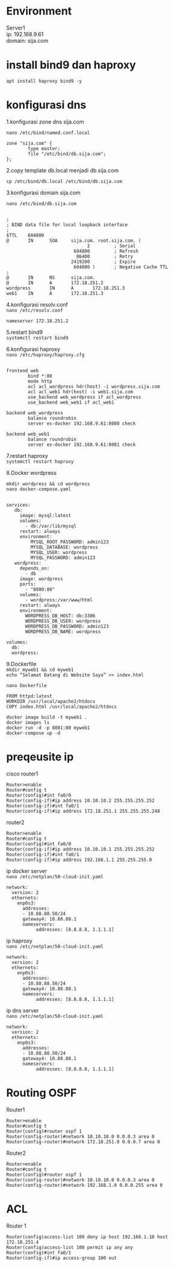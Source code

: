 # Environment
Server1  <br>
ip: 192.168.9.61 <br>
domain: sija.com

# install bind9 dan haproxy
```apt install haproxy bind9 -y```

# konfigurasi dns
1.konfigurasi zone dns sija.com

```nano /etc/bind/named.conf.local```
```
zone "sija.com" {
        type master;
        file "/etc/bind/db.sija.com";
};
```
2.copy template db.local menjadi db.sija.com <br>

```cp /etc/bind/db.local /etc/bind/db.sija.com```

3.konfigurasi domain sija.com <br>

```nano /etc/bind/db.sija.com```

```

;
; BIND data file for local loopback interface
;
$TTL    604800
@       IN      SOA     sija.com. root.sija.com. (
                              2         ; Serial
                         604800         ; Refresh
                          86400         ; Retry
                        2419200         ; Expire
                         604800 )       ; Negative Cache TTL
;
@       IN      NS      sija.com.
@       IN      A       172.18.251.2
wordpress       IN      A       172.18.251.3
web1    IN      A       172.18.251.3

```
4.konfigurasi resolv.conf <br>
```nano /etc/resolv.conf```
```
nameserver 172.18.251.2
```
5.restart bind9 <br>
```systemctl restart bind9```

6.konfigurasi haproxy <br>
```nano /etc/haproxy/haproxy.cfg```
```

frontend web
        bind *:80
        mode http
        acl acl_wordpress hdr(host) -i wordpress.sija.com
        acl acl_web1 hdr(host) -i web1.sija.com
        use_backend web_wordpress if acl_wordpress
        use_backend web_web1 if acl_web1

backend web_wordpress
        balance roundrobin
        server es-docker 192.168.9.61:8080 check

backend web_web1
        balance roundrobin
        server es-docker 192.168.9.61:8081 check
```

7.restart haproxy <br>
```systemctl restart haproxy```

8.Docker wordpress

```mkdir wordpress && cd wordpress``` <br>
```nano docker-compose.yaml```

```

services:
   db:
     image: mysql:latest
     volumes:
       - db:/var/lib/mysql
     restart: always
     environment:
         MYSQL_ROOT_PASSWORD: admin123
         MYSQL_DATABASE: wordpress
         MYSQL_USER: wordpress
         MYSQL_PASSWORD: admin123
   wordpress:
     depends_on:
       - db
     image: wordpress
     ports:
       - "8080:80"
     volumes:
       - wordpress:/var/www/html
     restart: always
     environment:
       WORDPRESS_DB_HOST: db:3306
       WORDPRESS_DB_USER: wordpress
       WORDPRESS_DB_PASSWORD: admin123
       WORDPRESS_DB_NAME: wordpress

volumes:
  db:
  wordpress:

```
9.Dockerfile<br>
```mkdir myweb1 && cd myweb1``` <br>
```echo “Selamat Datang di Website Saya” >> index.html``` <br>

```nano Dockerfile``` <br>
```
FROM httpd:latest
WORKDIR /usr/local/apache2/htdocs
COPY index.html /usr/local/apache2/htdocs
```
```docker image build -t myweb1 .``` <br>
```docker images ls``` <br>
```docker run -d -p 8081:80 myweb1``` <br>
```docker-compose up -d``` <br>

# preqeusite ip
cisco
router1
```
Router>enable
Router#config t
Router(config)#int fa0/0
Router(config-if)#ip address 10.10.10.2 255.255.255.252
Router(config-if)#int fa0/1
Router(config-if)#ip address 172.18.251.1 255.255.255.248
```
router2
```
Router>enable
Router#config t
Router(config)#int fa0/0
Router(config-if)#ip address 10.10.10.1 255.255.255.252
Router(config-if)#int fa0/1
Router(config-if)#ip address 192.168.1.1 255.255.255.0
```
ip docker server <br>
```nano /etc/netplan/50-cloud-init.yaml```
```
network:
  version: 2
  ethernets:
    enp0s3:
      addresses:
      - 10.88.88.50/24
      gateway4: 10.88.88.1
      nameservers:
           addresses: [8.8.8.8, 1.1.1.1]
```
ip haproxy<br>
```nano /etc/netplan/50-cloud-init.yaml```
```
network:
  version: 2
  ethernets:
    enp0s3:
      addresses:
      - 10.88.88.50/24
      gateway4: 10.88.88.1
      nameservers:
           addresses: [8.8.8.8, 1.1.1.1]
```
ip dns server<br>
```nano /etc/netplan/50-cloud-init.yaml```
```
network:
  version: 2
  ethernets:
    enp0s3:
      addresses:
      - 10.88.88.50/24
      gateway4: 10.88.88.1
      nameservers:
           addresses: [8.8.8.8, 1.1.1.1]
```
# Routing OSPF

Router1 <br>
```
Router>enable
Router#config t
Router(config)#router ospf 1
Router(config-router)#network 10.10.10.0 0.0.0.3 area 0
Router(config-router)#network 172.18.251.0 0.0.0.7 area 0
```
Router2 <br>
```
Router>enable
Router#config t
Router(config)#router ospf 1
Router(config-router)#network 10.10.10.0 0.0.0.3 area 0
Router(config-router)#network 192.168.1.0 0.0.0.255 area 0
```

# ACL
Router 1
```
Router(config)access-list 100 deny ip host 192.168.1.10 host 172.18.251.4
Router(config)access-list 100 permit ip any any
Router(config)#int fa0/1
Router(config-if)#ip access-group 100 out


```

